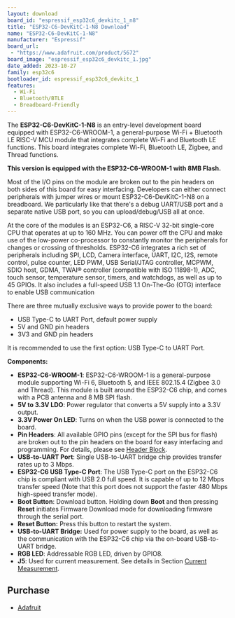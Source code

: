 ```yaml
---
layout: download
board_id: "espressif_esp32c6_devkitc_1_n8"
title: "ESP32-C6-DevKitC-1-N8 Download"
name: "ESP32-C6-DevKitC-1-N8"
manufacturer: "Espressif"
board_url:
 - "https://www.adafruit.com/product/5672"
board_image: "espressif_esp32c6_devkitc_1.jpg"
date_added: 2023-10-27
family: esp32c6
bootloader_id: espressif_esp32c6_devkitc_1
features:
  - Wi-Fi
  - Bluetooth/BTLE
  - Breadboard-Friendly
---
```


The **ESP32-C6-DevKitC-1-N8** is an entry-level development board equipped with ESP32-C6-WROOM-1, a general-purpose Wi-Fi + Bluetooth LE RISC-V MCU module that integrates complete Wi-Fi and Bluetooth LE functions. This board integrates complete Wi-Fi, Bluetooth LE, Zigbee, and Thread functions.

**This version is equipped with the ESP32-C6-WROOM-1 with 8MB Flash.**

Most of the I/O pins on the module are broken out to the pin headers on both sides of this board for easy interfacing. Developers can either connect peripherals with jumper wires or mount ESP32-C6-DevKitC-1-N8 on a breadboard. We particularly like that there's a debug UART/USB port and a separate native USB port, so you can upload/debug/USB all at once.

At the core of the modules is an ESP32-C6, a RISC-V 32-bit single-core CPU that operates at up to 160 MHz. You can power off the CPU and make use of the low-power co-processor to constantly monitor the peripherals for changes or crossing of thresholds. ESP32-C6 integrates a rich set of peripherals including SPI, LCD, Camera interface, UART, I2C, I2S, remote control, pulse counter, LED PWM, USB Serial/JTAG controller, MCPWM, SDIO host, GDMA, TWAI® controller (compatible with ISO 11898-1), ADC, touch sensor, temperature sensor, timers, and watchdogs, as well as up to 45 GPIOs. It also includes a full-speed USB 1.1 On-The-Go (OTG) interface to enable USB communication

There are three mutually exclusive ways to provide power to the board:

- USB Type-C to UART Port, default power supply
- 5V and GND pin headers
- 3V3 and GND pin headers

It is recommended to use the first option: USB Type-C to UART Port.

**Components:**

- **ESP32-C6-WROOM-1**: ESP32-C6-WROOM-1 is a general-purpose module supporting Wi-Fi 6, Bluetooth 5, and IEEE 802.15.4 (Zigbee 3.0 and Thread). This module is built around the ESP32-C6 chip, and comes with a PCB antenna and 8 MB SPI flash.
- **5V to 3.3V LDO**: Power regulator that converts a 5V supply into a 3.3V output.
- **3.3V Power On LED**: Turns on when the USB power is connected to the board.
- **Pin Headers**: All available GPIO pins (except for the SPI bus for flash) are broken out to the pin headers on the board for easy interfacing and programming. For details, please see [Header Block](https://docs.espressif.com/projects/espressif-esp-dev-kits/en/latest/esp32c6/esp32-c6-devkitc-1/user_guide.html#hardware-reference).
- **USB-to-UART Port**: Single USB-to-UART bridge chip provides transfer rates up to 3 Mbps.
- **ESP32-C6 USB Type-C Port**: The USB Type-C port on the ESP32-C6 chip is compliant with USB 2.0 full speed. It is capable of up to 12 Mbps transfer speed (Note that this port does not support the faster 480 Mbps high-speed transfer mode).
- **Boot Button**: Download button. Holding down **Boot** and then pressing **Reset** initiates Firmware Download mode for downloading firmware through the serial port.
- **Reset Button:** Press this button to restart the system.
- **USB-to-UART Bridge:** Used for power supply to the board, as well as the communication with the ESP32-C6 chip via the on-board USB-to-UART bridge.
- **RGB LED**: Addressable RGB LED, driven by GPIO8.
- **J5**: Used for current measurement. See details in Section [Current Measurement](https://espressif-docs.readthedocs-hosted.com/projects/espressif-esp-dev-kits/en/latest/esp32c6/esp32-c6-devkitc-1/user_guide_v1.1.html#user-guide-c6-devkitc-1-v1-current).

## Purchase

* [Adafruit](https://www.adafruit.com/product/5672)
